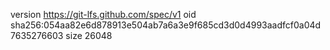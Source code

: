 version https://git-lfs.github.com/spec/v1
oid sha256:054aa82e6d878913e504ab7a6a3e9f685cd3d0d4993aadfcf0a04d7635276603
size 26048
